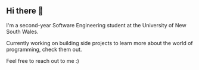 ## Hi there 👋

I'm a second-year Software Engineering student at the University of New South Wales.

Currently working on building side projects to learn more about the world of programming, check them out.

Feel free to reach out to me :)



<!--
**PiyushJ1/PiyushJ1** is a ✨ _special_ ✨ repository because its `README.md` (this file) appears on your GitHub profile.

Here are some ideas to get you started:

- 🔭 I’m currently working on ...
- 🌱 I’m currently learning ...
- 👯 I’m looking to collaborate on ...
- 🤔 I’m looking for help with ...
- 💬 Ask me about ...
- 📫 How to reach me: ...
- 😄 Pronouns: ...
- ⚡ Fun fact: ...
-->

